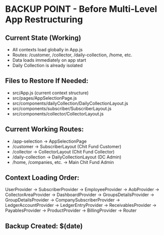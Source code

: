 # BACKUP POINT - Before Multi-Level App Restructuring

## Current State (Working)
- All contexts load globally in App.js
- Routes: /customer, /collector, /daily-collection, /home, etc.
- Data loads immediately on app start
- Daily Collection is already isolated

## Files to Restore If Needed:
- src/App.js (current context structure)
- src/pages/AppSelectionPage.js
- src/components/dailyCollection/DailyCollectionLayout.js
- src/components/subscriber/SubscriberLayout.js
- src/components/collector/CollectorLayout.js

## Current Working Routes:
- /app-selection → AppSelectionPage
- /customer → SubscriberLayout (Chit Fund Customer)
- /collector → CollectorLayout (Chit Fund Collector)  
- /daily-collection → DailyCollectionLayout (DC Admin)
- /home, /companies, etc. → Main Chit Fund Admin

## Context Loading Order:
UserProvider → SubscriberProvider → EmployeeProvider → AobProvider → 
CollectorAreaProvider → DashboardProvider → GroupsDetailsProvider → 
GroupDetailsProvider → CompanySubscriberProvider → LedgerAccountProvider → 
LedgerEntryProvider → ReceivablesProvider → PayablesProvider → 
ProductProvider → BillingProvider → Router

## Backup Created: $(date)













